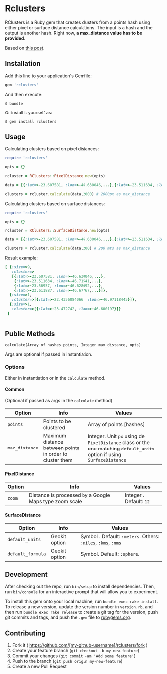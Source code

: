 # Rclusters

RClusters is a Ruby gem that creates clusters from a points hash using either pixel or surface distance calculations.
The input is a hash and the output is another hash. Right now, **a max_distance value has to be provided**.

Based on [this post](http://www.appelsiini.net/2008/introduction-to-marker-clustering-with-google-maps).

## Installation

Add this line to your application's Gemfile:

```ruby
gem 'rclusters'
```

And then execute:

    $ bundle

Or install it yourself as:

    $ gem install rclusters

## Usage

Calculating clusters based on pixel distances:
```ruby
require 'rclusters'

opts = {}

rcluster = RClusters::PixelDistance.new(opts)

data = [{:lat=>-23.607581, :lon=>-46.630046,...},{:lat=>-23.511634, :lon=>-46.71541,...},...]

clusters = rcluster.calculate(data,2000) # 2000px as max_distance
```

Calculating clusters based on surface distances:
```ruby
require 'rclusters'

opts = {}

rcluster = RClusters::SurfaceDistance.new(opts)

data = [{:lat=>-23.607581, :lon=>-46.630046,...},{:lat=>-23.511634, :lon=>-46.71541,...},...]

clusters = rcluster.calculate(data,200) # 200 mts as max_distance
```


Result example:

```ruby
[ {:size=>9,
   :cluster=>
   [{:lat=>-23.607581, :lon=>-46.630046,...},
    {:lat=>-23.511634, :lon=>-46.71541,...},
    {:lat=>-23.56957, :lon=>-46.628092,...},
    {:lat=>-23.611887, :lon=>-46.67767,...}]},
  {:size=>1, 
   :cluster=>[{:lat=>-22.4356084066, :lon=>-46.97118445}]},
  {:size=>1, 
   :cluster=>[{:lat=>-23.472742, :lon=>-46.600197}]}
 ]
             
```

## Public Methods

```
calculate(Array of hashes points, Integer max_distance, opts) 
```
Args are optional if passed in instantiation.

### Options
Either in instantiation or in the `calculate` method.

#### Common

(Optional if passed as args in the `calculate` method)

| Option        | Info       | Values |      
---------|-------|------
| `points`| Points to be clustered |Array of points [hashes]|
| `max_distance`  | Maximum distance between points in order to cluster them | Integer. Unit `px` using de `PixelDistance` class or the one matching `default_units` option if using `SurfaceDistance`  |

#### PixelDistance

| Option        | Info       | Values |      
---------|-------|------
| `zoom`  | Distance is processed by a Google Maps type zoom scale | Integer . Default: `12` | 

#### SurfaceDistance

| Option        | Info       | Values |      
---------|-------|------
| `default_units`  | Geokit option| Symbol . Default: `:meters`. Others: `:miles`, `:kms`, `:nms` | 
| `default_formula` | Geokit option | Symbol. Default: `:sphere`.|


## Development

After checking out the repo, run `bin/setup` to install dependencies. Then, run `bin/console` for an interactive prompt that will allow you to experiment.

To install this gem onto your local machine, run `bundle exec rake install`. To release a new version, update the version number in `version.rb`, and then run `bundle exec rake release` to create a git tag for the version, push git commits and tags, and push the `.gem` file to [rubygems.org](https://rubygems.org).

## Contributing

1. Fork it ( https://github.com/[my-github-username]/rclusters/fork )
2. Create your feature branch (`git checkout -b my-new-feature`)
3. Commit your changes (`git commit -am 'Add some feature'`)
4. Push to the branch (`git push origin my-new-feature`)
5. Create a new Pull Request